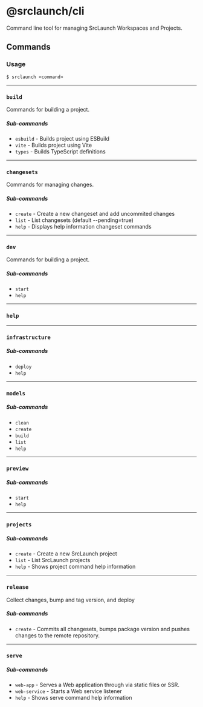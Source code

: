 # @srclaunch/cli

Command line tool for managing SrcLaunch Workspaces and Projects.

## Commands

### Usage

`$ srclaunch <command>`

---

### `build`

Commands for building a project.

##### Sub-commands

- `esbuild` - Builds project using ESBuild
- `vite` - Builds project using Vite
- `types` - Builds TypeScript definitions

---

### `changesets`

Commands for managing changes.

##### Sub-commands

- `create` - Create a new changeset and add uncommited changes
- `list` - List changesets (default --pending=true)
- `help` - Displays help information changeset commands

---

### `dev`

Commands for building a project.

##### Sub-commands

- `start`
- `help`

---

### `help`

---

### `infrastructure`

##### Sub-commands

- `deploy`
- `help`

---

### `models`

##### Sub-commands

- `clean`
- `create`
- `build`
- `list`
- `help`

---

### `preview`

##### Sub-commands

- `start`
- `help`

---

### `projects`

##### Sub-commands

- `create` - Create a new SrcLaunch project
- `list` - List SrcLaunch projects
- `help` - Shows project command help information

---

### `release`

Collect changes, bump and tag version, and deploy

##### Sub-commands

- `create` - Commits all changesets, bumps package version and pushes changes to the remote repository.

---

### `serve`

##### Sub-commands

- `web-app` - Serves a Web application through via static files or SSR.
- `web-service` - Starts a Web service listener
- `help` - Shows serve command help information
